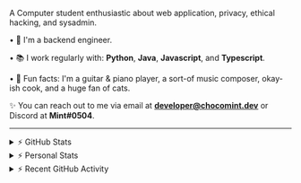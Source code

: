 A Computer student enthusiastic about web application, privacy, ethical hacking, and sysadmin.

• 👾 I'm a backend engineer.

• 📚 I work regularly with: **Python**, **Java**, **Javascript**, and **Typescript**.

• 🍛 Fun facts: I'm a guitar & piano player, a sort-of music composer, okay-ish cook, and a huge fan of cats.

✨ You can reach out to me via email at **developer@chocomint.dev** or Discord at **Mint#0504**.

---

<details>
    <summary>⚡ GitHub Stats</summary>

<img height="150px" align="center" alt="Mint's GitHub Stats" src="https://github-readme-stats-lunarmint.vercel.app/api?username=lunarmint&count_private=true&show_icons=true&hide_title=true&hide_border=true&title_color=00ffdf&icon_color=00ffdf&text_color=141823&bg_color=0,4158d0,c850c0,ffcc70&include_all_commits=false"/>

<img height="150px" align="center" alt="Mint's Most Used Languages" src="https://github-readme-stats-lunarmint.vercel.app/api/top-langs/?username=lunarmint&hide_title=true&hide_border=true&langs_count=8&layout=compact&title_color=141823&bg_color=0,ffcc70,c850c0,4158d0"/>

</details>

<details>
    <summary>⚡ Personal Stats</summary>

<!--START_SECTION:waka-->
![Profile Views](http://img.shields.io/badge/Profile%20Views-0-blue)

![Lines of code](https://img.shields.io/badge/From%20Hello%20World%20I%27ve%20Written-165678%20lines%20of%20code-blue)

**I'm a Night 🦉** 

```text
🌞 Morning    115 commits    ███████░░░░░░░░░░░░░░░░░░   27.78% 
🌆 Daytime    88 commits     █████░░░░░░░░░░░░░░░░░░░░   21.26% 
🌃 Evening    120 commits    ███████░░░░░░░░░░░░░░░░░░   28.99% 
🌙 Night      91 commits     █████░░░░░░░░░░░░░░░░░░░░   21.98%

```
📅 **I'm Most Productive on Monday** 

```text
Monday       91 commits     █████░░░░░░░░░░░░░░░░░░░░   21.98% 
Tuesday      45 commits     ██░░░░░░░░░░░░░░░░░░░░░░░   10.87% 
Wednesday    37 commits     ██░░░░░░░░░░░░░░░░░░░░░░░   8.94% 
Thursday     89 commits     █████░░░░░░░░░░░░░░░░░░░░   21.5% 
Friday       66 commits     ████░░░░░░░░░░░░░░░░░░░░░   15.94% 
Saturday     48 commits     ███░░░░░░░░░░░░░░░░░░░░░░   11.59% 
Sunday       38 commits     ██░░░░░░░░░░░░░░░░░░░░░░░   9.18%

```


📊 **This Week I Spent My Time On** 

```text
💬 Programming Languages: 
JavaScript               3 hrs 54 mins       ████████████░░░░░░░░░░░░░   51.35% 
CSS                      2 hrs 6 mins        ███████░░░░░░░░░░░░░░░░░░   27.8% 
HTML                     1 hr 17 mins        ████░░░░░░░░░░░░░░░░░░░░░   16.95% 
Python                   15 mins             ░░░░░░░░░░░░░░░░░░░░░░░░░   3.34% 
Java                     2 mins              ░░░░░░░░░░░░░░░░░░░░░░░░░   0.55%

🔥 Editors: 
PyCharm                  7 hrs 36 mins       █████████████████████████   100.0%

🐱‍💻 Projects: 
spotipyn                 7 hrs 36 mins       █████████████████████████   100.0%

💻 Operating System: 
Windows                  7 hrs 36 mins       █████████████████████████   100.0%

```

**I Mostly Code in Python** 

```text
Python                   6 repos             ██████░░░░░░░░░░░░░░░░░░░   27.27% 
C                        5 repos             █████░░░░░░░░░░░░░░░░░░░░   22.73% 
Java                     3 repos             ███░░░░░░░░░░░░░░░░░░░░░░   13.64% 
JavaScript               2 repos             ██░░░░░░░░░░░░░░░░░░░░░░░   9.09% 
Clojure                  2 repos             ██░░░░░░░░░░░░░░░░░░░░░░░   9.09%

```



 Last Updated on 27/11/2021
<!--END_SECTION:waka-->

</details>

<details>
    <summary>⚡ Recent GitHub Activity</summary>

<!--START_SECTION:activity-->
1. 🎉 Merged PR [#13](https://github.com/lunarmint/spotipyn/pull/13) in [lunarmint/spotipyn](https://github.com/lunarmint/spotipyn)
2. 🎉 Merged PR [#11](https://github.com/lunarmint/spotipyn/pull/11) in [lunarmint/spotipyn](https://github.com/lunarmint/spotipyn)
3. 🎉 Merged PR [#7](https://github.com/lunarmint/spotipyn/pull/7) in [lunarmint/spotipyn](https://github.com/lunarmint/spotipyn)
4. 💪 Opened PR [#7](https://github.com/lunarmint/spotipyn/pull/7) in [lunarmint/spotipyn](https://github.com/lunarmint/spotipyn)
5. 🎉 Merged PR [#6](https://github.com/lunarmint/spotipyn/pull/6) in [lunarmint/spotipyn](https://github.com/lunarmint/spotipyn)
<!--END_SECTION:activity-->

</details>
